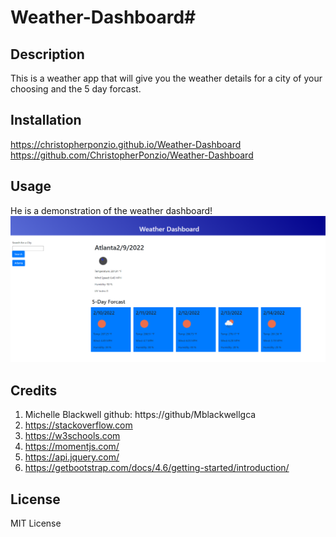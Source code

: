 # Weather-Dashboard# 

## Description
This is a weather app that will give you the weather details for a city of your choosing and the 5 day forcast.

## Installation
https://christopherponzio.github.io/Weather-Dashboard
https://github.com/ChristopherPonzio/Weather-Dashboard

## Usage
He is a demonstration of the weather dashboard!
![Added alt text to make it more accessible.](assets/images/WeatherDashboardHome.png)

## Credits
1. Michelle Blackwell github: https://github/Mblackwellgca
2. https://stackoverflow.com
3. https://w3schools.com
4. https://momentjs.com/
5. https://api.jquery.com/
6. https://getbootstrap.com/docs/4.6/getting-started/introduction/

## License
MIT License